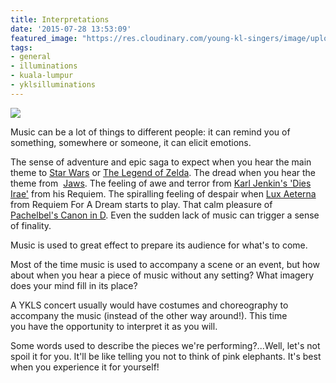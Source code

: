 ```yaml
---
title: Interpretations
date: '2015-07-28 13:53:09'
featured_image: "https://res.cloudinary.com/young-kl-singers/image/upload/c_crop,h_414,w_736/v1523176901/150728-Interpretations-Featured.jpg"
tags:
- general
- illuminations
- kuala-lumpur
- yklsilluminations
---
```


![](https://res.cloudinary.com/young-kl-singers/image/upload/v1523176901/150728-Interpretations-Featured.jpg)

Music can be a lot of things to different people: it can remind you of something, somewhere or someone, it can elicit emotions.

The sense of adventure and epic saga to expect when you hear the main theme to 
[Star Wars](https://youtu.be/_D0ZQPqeJkk) or 
[The Legend of Zelda](https://youtu.be/cGufy1PAeTU). The dread when you hear the theme from 
[Jaws](https://youtu.be/lV8i-pSVMaQ). The feeling of awe and terror from 
[Karl Jenkin's 'Dies Irae'](https://youtu.be/7RirEqehfsg) from his Requiem. The spiralling feeling of despair when 
[Lux Aeterna](https://youtu.be/hiNvk4xizc0) from Requiem For A Dream starts to play. That calm pleasure of 
[Pachelbel's Canon in D](https://youtu.be/4dZxt60As84). Even the sudden lack of music can trigger a sense of finality.

Music is used to great effect to prepare its audience for what's to come.

Most of the time music is used to accompany a scene or an event, but how about when you hear a piece of music without any setting? What imagery does your mind fill in its place?

A YKLS concert usually would have costumes and choreography to accompany the music (instead of the other way around!). This time you have the opportunity to interpret it as you will.

Some words used to describe the pieces we're performing?...Well, let's not spoil it for you. It'll be like telling you not to think of pink elephants. It's best when you experience it for yourself!
